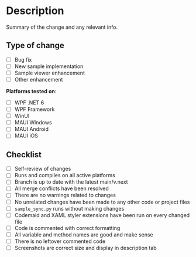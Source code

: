 # Description

Summary of the change and any relevant info.

## Type of change

- [ ] Bug fix
- [ ] New sample implementation
- [ ] Sample viewer enhancement
- [ ] Other enhancement

**Platforms tested on**:

<!--- Delete any that aren't needed -->

- [ ] WPF .NET 6
- [ ] WPF Framework
- [ ] WinUI
- [ ] MAUI Windows
- [ ] MAUI Android
- [ ] MAUI iOS

## Checklist

- [ ] Self-review of changes
- [ ] Runs and compiles on all active platforms
- [ ] Branch is up to date with the latest main/v.next
- [ ] All merge conflicts have been resolved
- [ ] There are no warnings related to changes
- [ ] No unrelated changes have been made to any other code or project files
- [ ] `sample_sync.py` runs without making changes
- [ ] Codemaid and XAML styler extensions have been run on every changed file
- [ ] Code is commented with correct formatting
- [ ] All variable and method names are good and make sense
- [ ] There is no leftover commented code
- [ ] Screenshots are correct size and display in description tab
